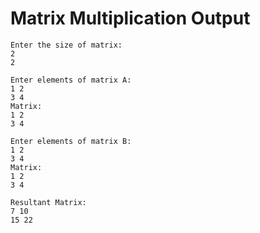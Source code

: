 # Matrix Multiplication Output

```
Enter the size of matrix:
2
2

Enter elements of matrix A:
1 2
3 4
Matrix:
1 2
3 4

Enter elements of matrix B:
1 2
3 4
Matrix:
1 2
3 4

Resultant Matrix:
7 10
15 22
```
